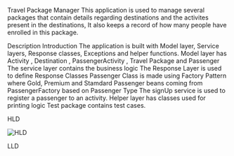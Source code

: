 Travel Package Manager
This application is used to manage several packages that contain details regarding destinations and the activites present in the destinations, It also keeps a record of how many people have enrolled in this package.

Description
Introduction
The application is built with Model layer, Service layers, Response classes, Exceptions and helper functions.
Model layer has Activity , Destination , PassengerActivity , Travel Package and Passenger
The service layer contains the business logic
The Response Layer is used to define Response Classes
Passenger Class is made using Factory Pattern where Gold, Premium and Stamdard Passenger beans coming from PassengerFactory based on Passenger Type
The signUp service is used to register a passenger to an activity.
Helper layer has classes used for printing logic
Test package contains test cases.

HLD

![HLD](https://github.com/shadan30/TravelSystemDesign/assets/37139445/635ace09-2072-4722-8787-f70f23cc7c70)


LLD



